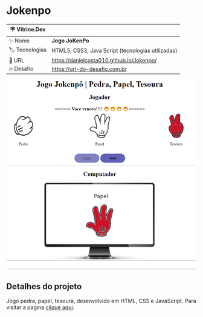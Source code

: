 # Jokenpo
 


| :placard: Vitrine.Dev |     |
| -------------  | --- |
| :sparkles: Nome        | **Jogo JoKenPo**
| :label: Tecnologias | HTML5, CSS3, Java Script (tecnologias utilizadas)
| :rocket: URL         | https://danielcosta010.github.io/Jokenpo/
| :fire: Desafio     | https://url-do-desafio.com.br

<!-- Inserir imagem com a #vitrinedev ao final do link -->
<a href="https://danielcosta010.github.io/Jokenpo/">![Foto da capa da projeto](https://github.com/danielcosta010/Jokenpo/blob/master/img/capaJokenpo.png#vitrinedev)</a>

## Detalhes do projeto

Jogo pedra, papel, tesoura, desenvolvido em HTML, CSS e JavaScript. 
Para visitar a pagina [clique aqui](https://danielcosta010.github.io/Jokenpo/).
 

